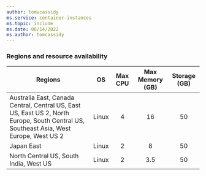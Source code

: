 ```yaml
---
author: tomvcassidy
ms.service: container-instances
ms.topic: include
ms.date: 06/14/2022
ms.author: tomcassidy
---
```

### Regions and resource availability

| Regions | OS | Max CPU | Max Memory (GB) | Storage (GB) |
| -------- | :---: | :---: | :-----------: | :---: |
| Australia East, Canada Central, Central US, East US, East US 2, North Europe, South Central US, Southeast Asia, West Europe, West US 2 | Linux | 4 | 16 | 50 |
| Japan East | Linux | 2 | 8 | 50 |
| North Central US, South India, West US | Linux | 2 | 3.5 | 50 |

